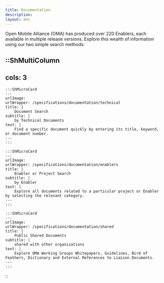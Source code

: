 ```yaml
---
title: Documentation
description:
layout: doc
---
```


Open Mobile Alliance (OMA) has produced over 220 Enablers, each available in multiple release versions. Explore this wealth of information using our two simple search methods:

::ShMultiColumn
---
cols: 3
---

    :::ShMicroCard
    ---
    urlImage: 
    urlWrapper: /specifications/documentation/technical
    title: |
        Document Search
    subtitle: |
        by Technical Documents
    text: |
        Find a specific document quickly by entering its title, keyword, or document number.
    ---
    :::

    :::ShMicroCard
    ---
    urlImage: 
    urlWrapper: /specifications/documentation/enablers
    title: |
        Enabler or Project Search
    subtitle: |
        by Enabler
    text: |
        Explore all documents related to a particular project or Enabler by selecting the relevant category.
    ---
    :::    

    :::ShMicroCard
    ---
    urlImage: 
    urlWrapper: /specifications/documentation/shared
    title: |
        Public Shared Documents
    subtitle: |
        shared with other organizations
    text: |
        Explore OMA Working Groups Whitepapers, Guidelines, Bird of Feathers, Dictionary and External References to Liaison Documents.
    ---
    ::: 

::